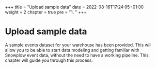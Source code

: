 +++
title = "Upload sample data"
date = 2022-08-16T17:24:05+01:00
weight = 2
chapter = true
pre = "1. "
+++

# Upload sample data

A sample events dataset for your warehouse has been provided. This will allow you to be able to start data modeling and getting familiar with Snowplow event data, without the need to have a working pipeline. This chapter will guide you through this process.
